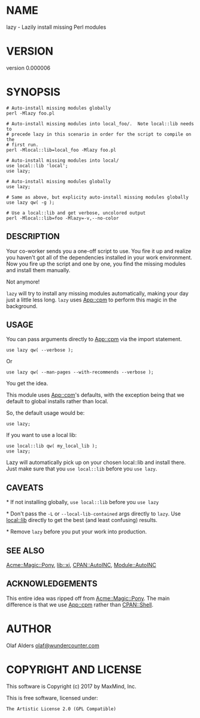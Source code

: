 # NAME

lazy - Lazily install missing Perl modules

# VERSION

version 0.000006

# SYNOPSIS

    # Auto-install missing modules globally
    perl -Mlazy foo.pl

    # Auto-install missing modules into local_foo/.  Note local::lib needs to
    # precede lazy in this scenario in order for the script to compile on the
    # first run.
    perl -Mlocal::lib=local_foo -Mlazy foo.pl

    # Auto-install missing modules into local/
    use local::lib 'local';
    use lazy;

    # Auto-install missing modules globally
    use lazy;

    # Same as above, but explicity auto-install missing modules globally
    use lazy qw( -g );

    # Use a local::lib and get verbose, uncolored output
    perl -Mlocal::lib=foo -Mlazy=-v,--no-color

## DESCRIPTION

Your co-worker sends you a one-off script to use.  You fire it up and realize
you haven't got all of the dependencies installed in your work environment.
Now you fire up the script and one by one, you find the missing modules and
install them manually.

Not anymore!

`lazy` will try to install any missing modules automatically, making your day
just a little less long.  `lazy` uses [App::cpm](https://metacpan.org/pod/App::cpm) to perform this magic in the
background.

## USAGE

You can pass arguments directly to [App::cpm](https://metacpan.org/pod/App::cpm) via the import statement.

    use lazy qw( --verbose );

Or

    use lazy qw( --man-pages --with-recommends --verbose );

You get the idea.

This module uses [App::cpm](https://metacpan.org/pod/App::cpm)'s defaults, with the exception being that we
default to global installs rather than local.

So, the default usage would be:

    use lazy;

If you want to use a local lib:

    use local::lib qw( my_local_lib );
    use lazy;

Lazy will automatically pick up on your chosen local::lib and install there.
Just make sure that you `use local::lib` before you `use lazy`.

## CAVEATS

\* If not installing globally, `use local::lib` before you `use lazy`

\* Don't pass the `-L` or `--local-lib-contained` args directly to `lazy`.  Use [local::lib](https://metacpan.org/pod/local::lib) directly to get the best (and least confusing) results.

\* Remove `lazy` before you put your work into production.

## SEE ALSO

[Acme::Magic::Pony](https://metacpan.org/pod/Acme::Magic::Pony), [lib::xi](https://metacpan.org/pod/lib::xi), [CPAN::AutoINC](https://metacpan.org/pod/CPAN::AutoINC), [Module::AutoINC](https://metacpan.org/pod/Module::AutoINC)

## ACKNOWLEDGEMENTS

This entire idea was ripped off from [Acme::Magic::Pony](https://metacpan.org/pod/Acme::Magic::Pony).  The main difference
is that we use [App::cpm](https://metacpan.org/pod/App::cpm) rather than [CPAN::Shell](https://metacpan.org/pod/CPAN::Shell).

# AUTHOR

Olaf Alders <olaf@wundercounter.com>

# COPYRIGHT AND LICENSE

This software is Copyright (c) 2017 by MaxMind, Inc.

This is free software, licensed under:

    The Artistic License 2.0 (GPL Compatible)
